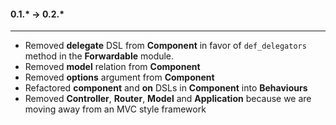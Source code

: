 #### 0.1.* -> 0.2.*
-------------------
* Removed **delegate** DSL from **Component** in favor of `def_delegators` method in the **Forwardable** module.
* Removed **model** relation from **Component**
* Removed **options** argument from **Component**
* Refactored **component** and **on** DSLs in **Component** into **Behaviours**
* Removed **Controller**, **Router**, **Model** and **Application** because we are moving away from an MVC style framework
